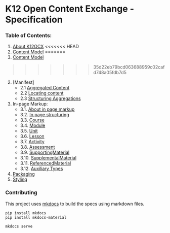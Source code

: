 # K12 Open Content Exchange - Specification

### Table of Contents:

1. [About K12OCX](/docs/index.md)
<<<<<<< HEAD
2. [Content Model](/docs/contentmodel.md)
=======
2. [Content Model](/docs/content.md)
>>>>>>> 35d22eb79bcd063688959c02cafd748a05fdb7d5
2. [Manifest]
    - 2.1 [Aggregated Content](/docs/manifest/about.md)
    - 2.2 [Locating content](/docs/manifest/locate.md)
    - 2.3 [Structuring Aggregations](/docs/manifest/structure.md)
3. In-page Markup:
    - 3.1. [About in page markup](/docs/inpage/index.md)
    - 3.2. [In page structuring](/docs/inpage/strucutre.md)
    - 3.3. [Course](/docs/inpage/course.md)
    - 3.4. [Module](/docs/inpage/module.md)
    - 3.5. [Unit](/docs/inpage/unit.md)
    - 3.6. [Lesson](/docs/inpage/lesson.md)
    - 3.7. [Activity](/docs/inpage/activity.md)
    - 3.8. [Assessment](/docs/inpage/assessment.md)
    - 3.9. [SupportingMaterial](/docs/inpage/supportingmaterial.md)
    - 3.10. [SupplementalMaterial](/docs/inpage/supplementalmaterial.md)
    - 3.11. [ReferencedMaterial](/docs/inpage/referencedmaterial.md)
    - 3.12. [Auxiliary Types](/docs/inpage/auxiliary-types.md)
4. [Packaging](/docs/packaging.md)
5. [Styling](/docs/styling.md)

### Contributing

This project uses [mkdocs](http://www.mkdocs.org/) to build the specs using markdown files.

```
pip install mkdocs
pip install mkdocs-material

mkdocs serve
```
